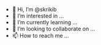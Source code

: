 - 👋 Hi, I’m @skrikib
- 👀 I’m interested in ...
- 🌱 I’m currently learning ...
- 💞️ I’m looking to collaborate on ...
- 📫 How to reach me ...

<!---
skrikib/skrikib is a ✨ special ✨ repository because its `README.md` (this file) appears on your GitHub profile.
You can click the Preview link to take a look at your changes.
--->
